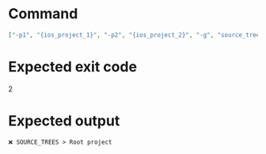 # Command
```json
["-p1", "{ios_project_1}", "-p2", "{ios_project_2}", "-g", "source_trees"]
```

# Expected exit code
2

# Expected output
```
❌ SOURCE_TREES > Root project


```
